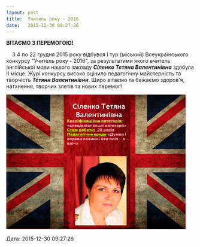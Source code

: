 ```yaml
---
layout: post
title:  Учитель року - 2016
date:   2015-12-30 09:27:26
---
```

**ВІТАЄМО З ПЕРЕМОГОЮ!**

    З 4 по 22 грудня 2015 року відбувся І тур (міський) Всеукраїнського конкурсу "Учитель року - 2016", за результатими якого вчитель англійської мови нашого закладу _**Сіленко Тетяна Валентинівна**_ здобула ІІ місце. Журі конкурсу високо оцінило педагогічну майстерність та творчість _**Тетяни Валентинівни**_. Щиро вітаємо та бажаємо здоров'я, натхнення, творчих злетів та нових перемог!

![](/assets/tiger-1451381298.jpg)  

  
Дата: 2015-12-30 09:27:26